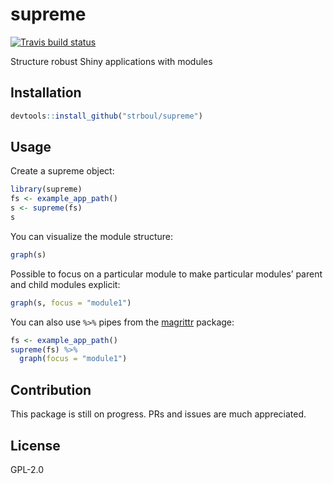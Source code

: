 
<!-- README.md is generated from README.Rmd. Please edit that file -->

# supreme

[![Travis build
status](https://travis-ci.org/strboul/supreme.svg?branch=master)](https://travis-ci.org/strboul/supreme)

Structure robust Shiny applications with modules

## Installation

``` r
devtools::install_github("strboul/supreme")
```

## Usage

Create a supreme object:

``` r
library(supreme)
fs <- example_app_path()
s <- supreme(fs)
s
```

You can visualize the module structure:

``` r
graph(s)
```

Possible to focus on a particular module to make particular modules’
parent and child modules explicit:

``` r
graph(s, focus = "module1")
```

You can also use `%>%` pipes from the
[magrittr](https://cran.r-project.org/package=magrittr) package:

``` r
fs <- example_app_path()
supreme(fs) %>%
  graph(focus = "module1")
```

## Contribution

This package is still on progress. PRs and issues are much appreciated.

## License

GPL-2.0
